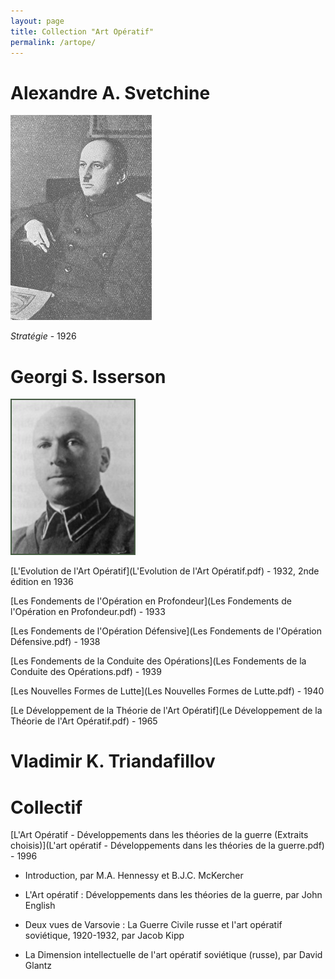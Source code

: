 ```yaml
---
layout: page
title: Collection "Art Opératif"
permalink: /artope/
---
```





# Alexandre A. Svetchine

![Svetchine](svechin.jpg)

*Stratégie* - 1926



# Georgi S. Isserson 

![isserson-georgii-samoilovich.jpg](isserson-georgii-samoilovich.jpg) 


[L'Evolution de l'Art Opératif](L'Evolution de l'Art Opératif.pdf) - 1932, 2nde édition en 1936


[Les Fondements de l'Opération en Profondeur](Les Fondements de l'Opération en Profondeur.pdf) - 1933


[Les Fondements de l'Opération Défensive](Les Fondements de l'Opération Défensive.pdf) - 1938

[Les Fondements de la Conduite des Opérations](Les Fondements de la Conduite des Opérations.pdf) - 1939

[Les Nouvelles Formes de Lutte](Les Nouvelles Formes de Lutte.pdf) - 1940

[Le Développement de la Théorie de l'Art Opératif](Le Développement de la Théorie de l'Art Opératif.pdf) - 1965

# Vladimir K. Triandafillov



# Collectif 

[L'Art Opératif - Développements dans les théories de la guerre (Extraits choisis)](L'art opératif - Développements dans les théories de la guerre.pdf) - 1996

- Introduction, par M.A. Hennessy et B.J.C. McKercher

- L'Art opératif : Développements dans les théories de la guerre, par John English

- Deux vues de Varsovie : La Guerre Civile russe et l'art opératif soviétique, 1920-1932, par Jacob Kipp

- La Dimension intellectuelle de l'art opératif soviétique (russe), par David Glantz




